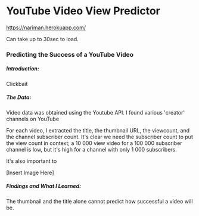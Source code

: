 # YouTube Video View Predictor

https://nariman.herokuapp.com/

Can take up to 30sec to load.

###  Predicting the Success of a YouTube Video

##### Introduction:

Clickbait


##### The Data:

Video data was obtained using the Youtube API. I found various 'creator' channels on YouTube

For each video, I extracted the title, the thumbnail URL, the viewcount, and the channel subscriber count. It's clear we need the 
subscriber count to put the view count in context; a 10 000 view video for a 100 000 subscriber channel is low, but it's high for 
a channel with only 1 000 subscribers. 

It's also important to 

[Insert Image Here]


##### Findings and What I Learned:


The thumbnail and the title alone cannot predict how successful a video will be. 
